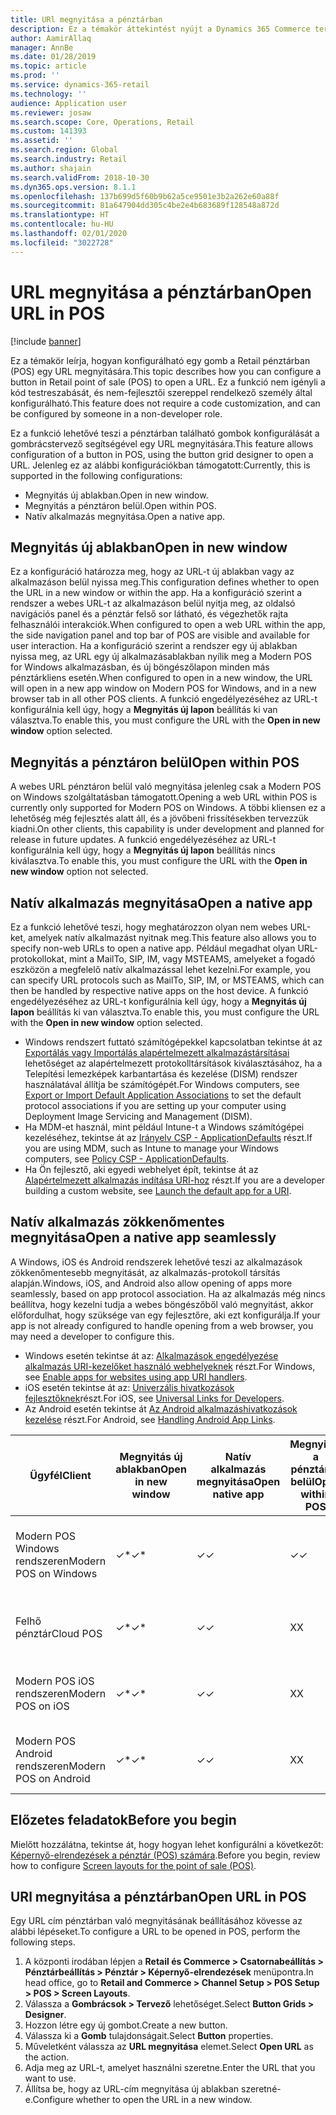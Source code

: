 ```yaml
---
title: URl megnyitása a pénztárban
description: Ez a témakör áttekintést nyújt a Dynamics 365 Commerce termék- és vevőkeresési funkcióján végrehajtott fejlesztésekről.
author: AamirAllaq
manager: AnnBe
ms.date: 01/28/2019
ms.topic: article
ms.prod: ''
ms.service: dynamics-365-retail
ms.technology: ''
audience: Application user
ms.reviewer: josaw
ms.search.scope: Core, Operations, Retail
ms.custom: 141393
ms.assetid: ''
ms.search.region: Global
ms.search.industry: Retail
ms.author: shajain
ms.search.validFrom: 2018-10-30
ms.dyn365.ops.version: 8.1.1
ms.openlocfilehash: 137b699d5f60b9b62a5ce9501e3b2a262e60a88f
ms.sourcegitcommit: 81a647904dd305c4be2e4b683689f128548a872d
ms.translationtype: HT
ms.contentlocale: hu-HU
ms.lasthandoff: 02/01/2020
ms.locfileid: "3022728"
---
```

# <a name="open-url-in-pos"></a><span data-ttu-id="60c9c-103">URL megnyitása a pénztárban</span><span class="sxs-lookup"><span data-stu-id="60c9c-103">Open URL in POS</span></span>

[!include [banner](includes/banner.md)]

<span data-ttu-id="60c9c-104">Ez a témakör leírja, hogyan konfigurálható egy gomb a Retail pénztárban (POS) egy URL megnyitására.</span><span class="sxs-lookup"><span data-stu-id="60c9c-104">This topic describes how you can configure a button in Retail point of sale (POS) to open a URL.</span></span> <span data-ttu-id="60c9c-105">Ez a funkció nem igényli a kód testreszabását, és nem-fejlesztői szereppel rendelkező személy által konfigurálható.</span><span class="sxs-lookup"><span data-stu-id="60c9c-105">This feature does not require a code customization, and can be configured by someone in a non-developer role.</span></span> 

<span data-ttu-id="60c9c-106">Ez a funkció lehetővé teszi a pénztárban található gombok konfigurálását a gombrácstervező segítségével egy URL megnyitására.</span><span class="sxs-lookup"><span data-stu-id="60c9c-106">This feature allows configuration of a button in POS, using the button grid designer to open a URL.</span></span> <span data-ttu-id="60c9c-107">Jelenleg ez az alábbi konfigurációkban támogatott:</span><span class="sxs-lookup"><span data-stu-id="60c9c-107">Currently, this is supported in the following configurations:</span></span>

- <span data-ttu-id="60c9c-108">Megnyitás új ablakban.</span><span class="sxs-lookup"><span data-stu-id="60c9c-108">Open in new window.</span></span>
- <span data-ttu-id="60c9c-109">Megnyitás a pénztáron belül.</span><span class="sxs-lookup"><span data-stu-id="60c9c-109">Open within POS.</span></span>
- <span data-ttu-id="60c9c-110">Natív alkalmazás megnyitása.</span><span class="sxs-lookup"><span data-stu-id="60c9c-110">Open a native app.</span></span>

## <a name="open-in-new-window"></a><span data-ttu-id="60c9c-111">Megnyitás új ablakban</span><span class="sxs-lookup"><span data-stu-id="60c9c-111">Open in new window</span></span>

<span data-ttu-id="60c9c-112">Ez a konfiguráció határozza meg, hogy az URL-t új ablakban vagy az alkalmazáson belül nyissa meg.</span><span class="sxs-lookup"><span data-stu-id="60c9c-112">This configuration defines whether to open the URL in a new window or within the app.</span></span> <span data-ttu-id="60c9c-113">Ha a konfiguráció szerint a rendszer a webes URL-t az alkalmazáson belül nyitja meg, az oldalsó navigációs panel és a pénztár felső sor látható, és végezhetők rajta felhasználói interakciók.</span><span class="sxs-lookup"><span data-stu-id="60c9c-113">When configured to open a web URL within the app, the side navigation panel and top bar of POS are visible and available for user interaction.</span></span> <span data-ttu-id="60c9c-114">Ha a konfiguráció szerint a rendszer egy új ablakban nyissa meg, az URL egy új alkalmazásablakban nyílik meg a Modern POS for Windows alkalmazásban, és új böngészőlapon minden más pénztárkliens esetén.</span><span class="sxs-lookup"><span data-stu-id="60c9c-114">When configured to open in a new window, the URL will open in a new app window on Modern POS for Windows, and in a new browser tab in all other POS clients.</span></span> <span data-ttu-id="60c9c-115">A funkció engedélyezéséhez az URL-t konfigurálnia kell úgy, hogy a **Megnyitás új lapon** beállítás ki van választva.</span><span class="sxs-lookup"><span data-stu-id="60c9c-115">To enable this, you must configure the URL with the **Open in new window** option selected.</span></span>

## <a name="open-within-pos"></a><span data-ttu-id="60c9c-116">Megnyitás a pénztáron belül</span><span class="sxs-lookup"><span data-stu-id="60c9c-116">Open within POS</span></span>

<span data-ttu-id="60c9c-117">A webes URL pénztáron belül való megnyitása jelenleg csak a Modern POS on Windows szolgáltatásban támogatott.</span><span class="sxs-lookup"><span data-stu-id="60c9c-117">Opening a web URL within POS is currently only supported for Modern POS on Windows.</span></span> <span data-ttu-id="60c9c-118">A többi kliensen ez a lehetőség még fejlesztés alatt áll, és a jövőbeni frissítésekben tervezzük kiadni.</span><span class="sxs-lookup"><span data-stu-id="60c9c-118">On other clients, this capability is under development and planned for release in future updates.</span></span> <span data-ttu-id="60c9c-119">A funkció engedélyezéséhez az URL-t konfigurálnia kell úgy, hogy a **Megnyitás új lapon** beállítás nincs kiválasztva.</span><span class="sxs-lookup"><span data-stu-id="60c9c-119">To enable this, you must configure the URL with the **Open in new window** option not selected.</span></span>

## <a name="open-a-native-app"></a><span data-ttu-id="60c9c-120">Natív alkalmazás megnyitása</span><span class="sxs-lookup"><span data-stu-id="60c9c-120">Open a native app</span></span>

<span data-ttu-id="60c9c-121">Ez a funkció lehetővé teszi, hogy meghatározzon olyan nem webes URL-ket, amelyek natív alkalmazást nyitnak meg.</span><span class="sxs-lookup"><span data-stu-id="60c9c-121">This feature also allows you to specify non-web URLs to open a native app.</span></span> <span data-ttu-id="60c9c-122">Például megadhat olyan URL-protokollokat, mint a MailTo, SIP, IM, vagy MSTEAMS, amelyeket a fogadó eszközön a megfelelő natív alkalmazással lehet kezelni.</span><span class="sxs-lookup"><span data-stu-id="60c9c-122">For example, you can specify URL protocols such as MailTo, SIP, IM, or MSTEAMS, which can then be handled by respective native apps on the host device.</span></span> <span data-ttu-id="60c9c-123">A funkció engedélyezéséhez az URL-t konfigurálnia kell úgy, hogy a **Megnyitás új lapon** beállítás ki van választva.</span><span class="sxs-lookup"><span data-stu-id="60c9c-123">To enable this, you must configure the URL with the **Open in new window** option selected.</span></span>

- <span data-ttu-id="60c9c-124">Windows rendszert futtató számítógépekkel kapcsolatban tekintse át az [Exportálás vagy Importálás alapértelmezett alkalmazástársításai](https://docs.microsoft.com/windows-hardware/manufacture/desktop/export-or-import-default-application-associations) lehetőséget az alapértelmezett protokolltársítások kiválasztásához, ha a Telepítési lemezképek karbantartása és kezelése (DISM) rendszer használatával állítja be számítógépét.</span><span class="sxs-lookup"><span data-stu-id="60c9c-124">For Windows computers, see [Export or Import Default Application Associations](https://docs.microsoft.com/windows-hardware/manufacture/desktop/export-or-import-default-application-associations) to set the default protocol associations if you are setting up your computer using Deployment Image Servicing and Management (DISM).</span></span>
- <span data-ttu-id="60c9c-125">Ha MDM-et használ, mint például Intune-t a Windows számítógépei kezeléséhez, tekintse át az [Irányelv CSP - ApplicationDefaults](https://docs.microsoft.com/windows/client-management/mdm/policy-csp-applicationdefaults) részt.</span><span class="sxs-lookup"><span data-stu-id="60c9c-125">If you are using MDM, such as Intune to manage your Windows computers, see [Policy CSP - ApplicationDefaults](https://docs.microsoft.com/windows/client-management/mdm/policy-csp-applicationdefaults).</span></span>
- <span data-ttu-id="60c9c-126">Ha Ön fejlesztő, aki egyedi webhelyet épít, tekintse át az [Alapértelmezett alkalmazás indítása URI-hoz](https://docs.microsoft.com/windows/uwp/launch-resume/launch-default-app) részt.</span><span class="sxs-lookup"><span data-stu-id="60c9c-126">If you are a developer building a custom website, see [Launch the default app for a URI](https://docs.microsoft.com/windows/uwp/launch-resume/launch-default-app).</span></span>

## <a name="open-a-native-app-seamlessly"></a><span data-ttu-id="60c9c-127">Natív alkalmazás zökkenőmentes megnyitása</span><span class="sxs-lookup"><span data-stu-id="60c9c-127">Open a native app seamlessly</span></span>

<span data-ttu-id="60c9c-128">A Windows, iOS és Android rendszerek lehetővé teszi az alkalmazások zökkenőmentesebb megnyitását, az alkalmazás-protokoll társítás alapján.</span><span class="sxs-lookup"><span data-stu-id="60c9c-128">Windows, iOS, and Android also allow opening of apps more seamlessly, based on app protocol association.</span></span> <span data-ttu-id="60c9c-129">Ha az alkalmazás még nincs beállítva, hogy kezelni tudja a webes böngészőből való megnyitást, akkor előfordulhat, hogy szüksége van egy fejlesztőre, aki ezt konfigurálja.</span><span class="sxs-lookup"><span data-stu-id="60c9c-129">If your app is not already configured to handle opening from a web browser, you may need a developer to configure this.</span></span>

- <span data-ttu-id="60c9c-130">Windows esetén tekintse át az: [Alkalmazások engedélyezése alkalmazás URI-kezelőket használó webhelyeknek](https://docs.microsoft.com/windows/uwp/launch-resume/web-to-app-linking) részt.</span><span class="sxs-lookup"><span data-stu-id="60c9c-130">For Windows, see [Enable apps for websites using app URI handlers](https://docs.microsoft.com/windows/uwp/launch-resume/web-to-app-linking).</span></span>
- <span data-ttu-id="60c9c-131">iOS esetén tekintse át az: [Univerzális hivatkozások fejlesztőknek](https://developer.apple.com/ios/universal-links/)részt.</span><span class="sxs-lookup"><span data-stu-id="60c9c-131">For iOS, see [Universal Links for Developers](https://developer.apple.com/ios/universal-links/).</span></span>
- <span data-ttu-id="60c9c-132">Az Android esetén tekintse át [Az Android alkalmazáshivatkozások kezelése](https://developer.android.com/training/app-links/) részt.</span><span class="sxs-lookup"><span data-stu-id="60c9c-132">For Android, see [Handling Android App Links](https://developer.android.com/training/app-links/).</span></span>

| <span data-ttu-id="60c9c-133">Ügyfél</span><span class="sxs-lookup"><span data-stu-id="60c9c-133">Client</span></span>                | <span data-ttu-id="60c9c-134">Megnyitás új ablakban</span><span class="sxs-lookup"><span data-stu-id="60c9c-134">Open in new window</span></span> | <span data-ttu-id="60c9c-135">Natív alkalmazás megnyitása</span><span class="sxs-lookup"><span data-stu-id="60c9c-135">Open native app</span></span> | <span data-ttu-id="60c9c-136">Megnyitás a pénztáron belül</span><span class="sxs-lookup"><span data-stu-id="60c9c-136">Open within POS</span></span> | <span data-ttu-id="60c9c-137">Részletek</span><span class="sxs-lookup"><span data-stu-id="60c9c-137">Details</span></span>                           |
|-----------------------|--------------------|-----------------|-----------------|-----------------------------------|
| <span data-ttu-id="60c9c-138">Modern POS Windows rendszeren</span><span class="sxs-lookup"><span data-stu-id="60c9c-138">Modern POS on Windows</span></span> | <span data-ttu-id="60c9c-139">✓\*</span><span class="sxs-lookup"><span data-stu-id="60c9c-139">✓\*</span></span>                | <span data-ttu-id="60c9c-140">✓</span><span class="sxs-lookup"><span data-stu-id="60c9c-140">✓</span></span>               | <span data-ttu-id="60c9c-141">✓</span><span class="sxs-lookup"><span data-stu-id="60c9c-141">✓</span></span>              | <span data-ttu-id="60c9c-142">\* Új Modern POS ablakban nyílik meg</span><span class="sxs-lookup"><span data-stu-id="60c9c-142">\* Opens in new Modern POS window</span></span> |
| <span data-ttu-id="60c9c-143">Felhő pénztár</span><span class="sxs-lookup"><span data-stu-id="60c9c-143">Cloud POS</span></span>             | <span data-ttu-id="60c9c-144">✓\*</span><span class="sxs-lookup"><span data-stu-id="60c9c-144">✓\*</span></span>                | <span data-ttu-id="60c9c-145">✓</span><span class="sxs-lookup"><span data-stu-id="60c9c-145">✓</span></span>               | <span data-ttu-id="60c9c-146">X</span><span class="sxs-lookup"><span data-stu-id="60c9c-146">X</span></span>              | <span data-ttu-id="60c9c-147">\* Új böngészőlapon nyílik meg</span><span class="sxs-lookup"><span data-stu-id="60c9c-147">\* Opens in new browser tab</span></span>        |
| <span data-ttu-id="60c9c-148">Modern POS iOS rendszeren</span><span class="sxs-lookup"><span data-stu-id="60c9c-148">Modern POS on iOS</span></span>     | <span data-ttu-id="60c9c-149">✓\*</span><span class="sxs-lookup"><span data-stu-id="60c9c-149">✓\*</span></span>                | <span data-ttu-id="60c9c-150">✓</span><span class="sxs-lookup"><span data-stu-id="60c9c-150">✓</span></span>               | <span data-ttu-id="60c9c-151">X</span><span class="sxs-lookup"><span data-stu-id="60c9c-151">X</span></span>              | <span data-ttu-id="60c9c-152">\* Új böngészőlapon nyílik meg</span><span class="sxs-lookup"><span data-stu-id="60c9c-152">\* Opens in new browser tab</span></span>        |
| <span data-ttu-id="60c9c-153">Modern POS Android rendszeren</span><span class="sxs-lookup"><span data-stu-id="60c9c-153">Modern POS on Android</span></span> | <span data-ttu-id="60c9c-154">✓\*</span><span class="sxs-lookup"><span data-stu-id="60c9c-154">✓\*</span></span>                | <span data-ttu-id="60c9c-155">✓</span><span class="sxs-lookup"><span data-stu-id="60c9c-155">✓</span></span>               | <span data-ttu-id="60c9c-156">X</span><span class="sxs-lookup"><span data-stu-id="60c9c-156">X</span></span>              | <span data-ttu-id="60c9c-157">\* Új böngészőlapon nyílik meg</span><span class="sxs-lookup"><span data-stu-id="60c9c-157">\* Opens in new browser tab</span></span>        |

## <a name="before-you-begin"></a><span data-ttu-id="60c9c-158">Előzetes feladatok</span><span class="sxs-lookup"><span data-stu-id="60c9c-158">Before you begin</span></span>

<span data-ttu-id="60c9c-159">Mielőtt hozzálátna, tekintse át, hogy hogyan lehet konfigurálni a következőt: [Képernyő-elrendezések a pénztár (POS) számára](pos-screen-layouts.md).</span><span class="sxs-lookup"><span data-stu-id="60c9c-159">Before you begin, review how to configure [Screen layouts for the point of sale (POS)](pos-screen-layouts.md).</span></span>

## <a name="open-url-in-pos"></a><span data-ttu-id="60c9c-160">URl megnyitása a pénztárban</span><span class="sxs-lookup"><span data-stu-id="60c9c-160">Open URL in POS</span></span>

<span data-ttu-id="60c9c-161">Egy URL cím pénztárban való megnyitásának beállításához kövesse az alábbi lépéseket.</span><span class="sxs-lookup"><span data-stu-id="60c9c-161">To configure a URL to be opened in POS, perform the following steps.</span></span>

1. <span data-ttu-id="60c9c-162">A központi irodában lépjen a **Retail és Commerce \> Csatornabeállítás \> Pénztárbeállítás \> Pénztár \> Képernyő-elrendezések** menüpontra.</span><span class="sxs-lookup"><span data-stu-id="60c9c-162">In head office, go to **Retail and Commerce \> Channel Setup \> POS Setup \> POS \> Screen Layouts**.</span></span>
2. <span data-ttu-id="60c9c-163">Válassza a **Gombrácsok \> Tervező** lehetőséget.</span><span class="sxs-lookup"><span data-stu-id="60c9c-163">Select **Button Grids \> Designer**.</span></span>
3. <span data-ttu-id="60c9c-164">Hozzon létre egy új gombot.</span><span class="sxs-lookup"><span data-stu-id="60c9c-164">Create a new button.</span></span>
4. <span data-ttu-id="60c9c-165">Válassza ki a **Gomb** tulajdonságait.</span><span class="sxs-lookup"><span data-stu-id="60c9c-165">Select **Button** properties.</span></span>
5. <span data-ttu-id="60c9c-166">Műveletként válassza az **URL megnyitása** elemet.</span><span class="sxs-lookup"><span data-stu-id="60c9c-166">Select **Open URL** as the action.</span></span>
6. <span data-ttu-id="60c9c-167">Adja meg az URL-t, amelyet használni szeretne.</span><span class="sxs-lookup"><span data-stu-id="60c9c-167">Enter the URL that you want to use.</span></span>
7. <span data-ttu-id="60c9c-168">Állítsa be, hogy az URL-cím megnyitása új ablakban szeretné-e.</span><span class="sxs-lookup"><span data-stu-id="60c9c-168">Configure whether to open the URL in a new window.</span></span>
